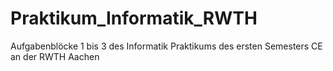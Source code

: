 # Praktikum_Informatik_RWTH
Aufgabenblöcke 1 bis 3 des Informatik Praktikums des ersten Semesters CE an der RWTH Aachen
